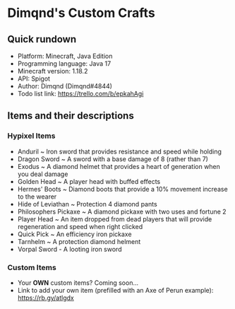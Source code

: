 # Dimqnd's Custom Crafts
## Quick rundown
- Platform: Minecraft, Java Edition
- Programming language: Java 17
- Minecraft version: 1.18.2
- API: Spigot
- Author: Dimqnd (Dimqnd#4844)
- Todo list link: https://trello.com/b/epkahAgi
## Items and their descriptions
### Hypixel Items
- Anduril ~ Iron sword that provides resistance and speed while holding
- Dragon Sword ~ A sword with a base damage of 8 (rather than 7)
- Exodus ~ A diamond helmet that provides a heart of generation when you deal damage
- Golden Head ~ A player head with buffed effects
- Hermes' Boots ~ Diamond boots that provide a 10% movement increase to the wearer
- Hide of Leviathan ~ Protection 4 diamond pants
- Philosophers Pickaxe ~ A diamond pickaxe with two uses and fortune 2
- Player Head ~ An item dropped from dead players that will provide regeneration and speed when right clicked
- Quick Pick ~ An efficiency iron pickaxe
- Tarnhelm ~ A protection diamond helment
- Vorpal Sword - A looting iron sword
### Custom Items
- Your **OWN** custom items? Coming soon...
- Link to add your own item (prefilled with an Axe of Perun example): https://rb.gy/atlgdx
